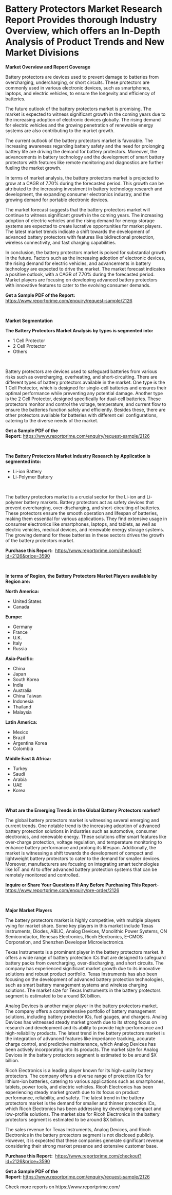 <p><h1>Battery Protectors Market Research Report Provides thorough Industry Overview, which offers an In-Depth Analysis of Product Trends and New Market Divisions</h1></p><p><strong>Market Overview and Report Coverage</strong></p>
<p><p>Battery protectors are devices used to prevent damage to batteries from overcharging, undercharging, or short circuits. These protectors are commonly used in various electronic devices, such as smartphones, laptops, and electric vehicles, to ensure the longevity and efficiency of batteries.</p><p>The future outlook of the battery protectors market is promising. The market is expected to witness significant growth in the coming years due to the increasing adoption of electronic devices globally. The rising demand for electric vehicles and the growing penetration of renewable energy systems are also contributing to the market growth.</p><p>The current outlook of the battery protectors market is favorable. The increasing awareness regarding battery safety and the need for prolonging battery life are driving the demand for battery protectors. Moreover, the advancements in battery technology and the development of smart battery protectors with features like remote monitoring and diagnostics are further fueling the market growth.</p><p>In terms of market analysis, the battery protectors market is projected to grow at a CAGR of 7.70% during the forecasted period. This growth can be attributed to the increasing investment in battery technology research and development, the expanding consumer electronics industry, and the growing demand for portable electronic devices.</p><p>The market forecast suggests that the battery protectors market will continue to witness significant growth in the coming years. The increasing adoption of electric vehicles and the rising demand for energy storage systems are expected to create lucrative opportunities for market players. The latest market trends indicate a shift towards the development of advanced battery protectors with features like bidirectional protection, wireless connectivity, and fast charging capabilities.</p><p>In conclusion, the battery protectors market is poised for substantial growth in the future. Factors such as the increasing adoption of electronic devices, the rising demand for electric vehicles, and advancements in battery technology are expected to drive the market. The market forecast indicates a positive outlook, with a CAGR of 7.70% during the forecasted period. Market players are focusing on developing advanced battery protectors with innovative features to cater to the evolving consumer demands.</p></p>
<p><strong>Get a Sample PDF of the Report:</strong> <a href="https://www.reportprime.com/enquiry/request-sample/2126">https://www.reportprime.com/enquiry/request-sample/2126</a></p>
<p>&nbsp;</p>
<p><strong>Market Segmentation</strong></p>
<p><strong>The Battery Protectors Market Analysis by types is segmented into:</strong></p>
<p><ul><li>1 Cell Protector</li><li>2 Cell Protector</li><li>Others</li></ul></p>
<p>&nbsp;</p>
<p><p>Battery protectors are devices used to safeguard batteries from various risks such as overcharging, overheating, and short-circuiting. There are different types of battery protectors available in the market. One type is the 1 Cell Protector, which is designed for single-cell batteries and ensures their optimal performance while preventing any potential damage. Another type is the 2 Cell Protector, designed specifically for dual-cell batteries. These protectors monitor and control the voltage, temperature, and current flow to ensure the batteries function safely and efficiently. Besides these, there are other protectors available for batteries with different cell configurations, catering to the diverse needs of the market.</p></p>
<p><strong>Get a Sample PDF of the Report:</strong>&nbsp;<a href="https://www.reportprime.com/enquiry/request-sample/2126">https://www.reportprime.com/enquiry/request-sample/2126</a></p>
<p>&nbsp;</p>
<p><strong>The Battery Protectors Market Industry Research by Application is segmented into:</strong></p>
<p><ul><li>Li-ion Battery</li><li>Li-Polymer Battery</li></ul></p>
<p>&nbsp;</p>
<p><p>The battery protectors market is a crucial sector for the Li-ion and Li-polymer battery markets. Battery protectors act as safety devices that prevent overcharging, over-discharging, and short-circuiting of batteries. These protectors ensure the smooth operation and lifespan of batteries, making them essential for various applications. They find extensive usage in consumer electronics like smartphones, laptops, and tablets, as well as electric vehicles, medical devices, and renewable energy storage systems. The growing demand for these batteries in these sectors drives the growth of the battery protectors market.</p></p>
<p><strong>Purchase this Report:</strong>&nbsp; <a href="https://www.reportprime.com/checkout?id=2126&price=3590">https://www.reportprime.com/checkout?id=2126&price=3590</a></p>
<p>&nbsp;</p>
<p><strong>In terms of Region, the Battery Protectors Market Players available by Region are:</strong></p>
<p>
    <p> <strong> North America: </strong>
        <ul>
            <li>United States</li>
            <li>Canada</li>
        </ul>
        </p> 
    <p> <strong> Europe: </strong>
        <ul>
            <li>Germany</li>
            <li>France</li>
            <li>U.K.</li>
            <li>Italy</li>
            <li>Russia</li>
        </ul>
        </p> 
    <p> <strong> Asia-Pacific: </strong>
        <ul>
            <li>China</li>
            <li>Japan</li>
            <li>South Korea</li>
            <li>India</li>
            <li>Australia</li>
            <li>China Taiwan</li>
            <li>Indonesia</li>
            <li>Thailand</li>
            <li>Malaysia</li>
        </ul>
        </p> 
    <p> <strong> Latin America: </strong>
        <ul>
            <li>Mexico</li>
            <li>Brazil</li>
            <li>Argentina Korea</li>
            <li>Colombia</li>
        </ul>
        </p> 
    <p> <strong> Middle East & Africa: </strong>
        <ul>
            <li>Turkey</li>
            <li>Saudi</li>
            <li>Arabia</li>
            <li>UAE</li>
            <li>Korea</li>
        </ul>
    </p>
    </p>
<p>&nbsp;</p>
<p><strong>What are the Emerging Trends in the Global Battery Protectors market?</strong></p>
<p><p>The global battery protectors market is witnessing several emerging and current trends. One notable trend is the increasing adoption of advanced battery protection solutions in industries such as automotive, consumer electronics, and renewable energy. These solutions offer smart features like over-charge protection, voltage regulation, and temperature monitoring to enhance battery performance and prolong its lifespan. Additionally, the market is witnessing a shift towards the development of compact and lightweight battery protectors to cater to the demand for smaller devices. Moreover, manufacturers are focusing on integrating smart technologies like IoT and AI to offer advanced battery protection systems that can be remotely monitored and controlled.</p></p>
<p><strong>Inquire or Share Your Questions If Any Before Purchasing This Report</strong>- <a href="https://www.reportprime.com/enquiry/pre-order/2126">https://www.reportprime.com/enquiry/pre-order/2126</a></p>
<p>&nbsp;</p>
<p><strong>Major Market Players</strong></p>
<p><p>The battery protectors market is highly competitive, with multiple players vying for market share. Some key players in this market include Texas Instruments, Diodes, ABLIC, Analog Devices, Monolithic Power Systems, ON Semiconductor, Renesas Electronics, Ricoh Electronics, E-CMOS Corporation, and Shenzhen Developer Microelectronics. </p><p>Texas Instruments is a prominent player in the battery protectors market. It offers a wide range of battery protection ICs that are designed to safeguard battery packs from overcharging, over-discharging, and short circuits. The company has experienced significant market growth due to its innovative solutions and robust product portfolio. Texas Instruments has also been focusing on the development of advanced battery protection technologies, such as smart battery management systems and wireless charging solutions. The market size for Texas Instruments in the battery protectors segment is estimated to be around $X billion.</p><p>Analog Devices is another major player in the battery protectors market. The company offers a comprehensive portfolio of battery management solutions, including battery protector ICs, fuel gauges, and chargers. Analog Devices has witnessed steady market growth due to its strong focus on research and development and its ability to provide high-performance and high-reliability products. The latest trend in the battery protectors market is the integration of advanced features like impedance tracking, accurate charge control, and predictive maintenance, which Analog Devices has been actively incorporating into its products. The market size for Analog Devices in the battery protectors segment is estimated to be around $X billion.</p><p>Ricoh Electronics is a leading player known for its high-quality battery protectors. The company offers a diverse range of protection ICs for lithium-ion batteries, catering to various applications such as smartphones, tablets, power tools, and electric vehicles. Ricoh Electronics has been experiencing steady market growth due to its focus on product performance, reliability, and safety. The latest trend in the battery protectors market is the demand for smaller and thinner protection ICs, which Ricoh Electronics has been addressing by developing compact and low-profile solutions. The market size for Ricoh Electronics in the battery protectors segment is estimated to be around $X billion.</p><p>The sales revenue for Texas Instruments, Analog Devices, and Ricoh Electronics in the battery protectors segment is not disclosed publicly. However, it is expected that these companies generate significant revenue considering their strong market presence and extensive customer base.</p></p>
<p><strong>Purchase this Report:</strong>&nbsp;&nbsp;<a href="https://www.reportprime.com/checkout?id=2126&price=3590">https://www.reportprime.com/checkout?id=2126&price=3590</a></p>
<p></p>
<p><strong>Get a Sample PDF of the Report:</strong>&nbsp;<a href="https://www.reportprime.com/enquiry/request-sample/2126">https://www.reportprime.com/enquiry/request-sample/2126</a></p>
<p>Check more reports on https://www.reportprime.com/</p>